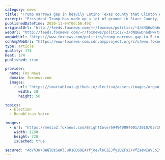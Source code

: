 ```yaml
---
category: news
title: "Trump narrows gap in heavily Latino Texas county that Clinton won by 79%"
excerpt: "President Trump has made up a lot of ground in Starr County, Texas, since 2016 in what once a Democratic stronghold, according to results from the Texas Secretary of State's Office."
publishedDateTime: 2020-11-04T06:56:49Z
originalUrl: "http://feeds.foxnews.com/~r/foxnews/politics/~3/dNQ6wDn6dPw/trump-narrows-gap-to-5-in-heavily-latino-texas-county-that-clinton-won-by-60"
webUrl: "http://feeds.foxnews.com/~r/foxnews/politics/~3/dNQ6wDn6dPw/trump-narrows-gap-to-5-in-heavily-latino-texas-county-that-clinton-won-by-60"
ampWebUrl: "https://www.foxnews.com/politics/trump-narrows-gap-to-5-in-heavily-latino-texas-county-that-clinton-won-by-60.amp"
cdnAmpWebUrl: "https://www-foxnews-com.cdn.ampproject.org/c/s/www.foxnews.com/politics/trump-narrows-gap-to-5-in-heavily-latino-texas-county-that-clinton-won-by-60.amp"
type: article
quality: 174
heat: 174
published: true

provider:
  name: Fox News
  domain: foxnews.com
  images:
    - url: "https://smartableai.github.io/election/assets/images/organizations/foxnews.com-50x50.jpg"
      width: 50
      height: 50

topics:
  - Election
  - Republican Voice

images:
  - url: "https://media2.foxnews.com/BrightCove/694940094001/2018/03/19/694940094001_5754212826001_5614615980001-vs.jpg"
    width: 1280
    height: 720
    isCached: true

secured: "AoVh3W+0aQlBzSeRlJuR1ODS9EAYfjoeVlKCZEJfy2UZFsZ+VfZsewIaVJoItMRm5ec5odCEQtmZi2mz1McnMzBtF0Iq5ODpfiN6jYKVovRfO7Jx6Bf4QFwnA3XU2GoBF0Y8cLQVz9O6S3NlsHr8nm2N/nrZOK8dB19NJi9i3jj5XqzRDmfkuTBgbhRAyQcjFDaja7cVucgW1szk6HRJ81d+mPBIE0i0L6fWh9tHpfTV6+NepSEbeNFjMyZTVKotj3cwOwIzI/99Zv89lU4leWXXh93I9nkyxll7fvEgfeK5LqEIzsXEKkBXUy2Im2g9yZW0ZFCcvQfBppNK+XMfc8j7pEUKsYlPrzsxAeOeZEE=;sI+KkO8YB0NTczHbzGMGig=="
---
```


